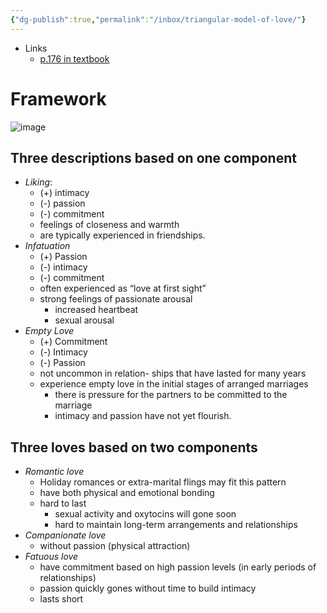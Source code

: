 ```yaml
---
{"dg-publish":true,"permalink":"/inbox/triangular-model-of-love/"}
---
```


- Links
	- [p.176 in textbook](x-devonthink-item://200255E4-FFA3-48CF-8023-9142998A0701?page=195&start=1920&length=36&search=Sternberg%E2%80%99s%20triangular%20model%20of%20love)
# Framework
![image](https://pub-15a8beda5d8c4294821c9fa24ef91a9f.r2.dev/attachments/dfd62522d4fb721d60e648e6d90928a7.png)
## Three descriptions based on one component
- *Liking*: 
	- (+) intimacy 
	- (-) passion 
	- (-) commitment  
	- feelings of closeness and warmth
	- are typically experienced in friendships.
- *Infatuation*
	- (+) Passion
	- (-) intimacy
	- (-) commitment
	- often experienced as “love at first sight”
	- strong feelings of passionate arousal
		- increased heartbeat
		- sexual arousal
- *Empty Love*
	- (+) Commitment
	- (-) Intimacy
	- (-) Passion
	- not uncommon in relation- ships that have lasted for many years
	- experience empty love in the initial stages of arranged marriages
		- there is pressure for the partners to be committed to the marriage 
		- intimacy and passion have not yet flourish.
## Three loves based on two components
- *Romantic love*
	- Holiday romances or extra-marital flings may fit this pattern
	- have both physical and emotional bonding
	- hard to last 
		- sexual activity and oxytocins will gone soon 
		- hard to maintain long-term arrangements and relationships
- *Companionate love*
	- without passion (physical attraction)
- *Fatuous love*
	- have commitment based on high passion levels (in early periods of relationships)
	- passion quickly gones without time to build intimacy
	- lasts short